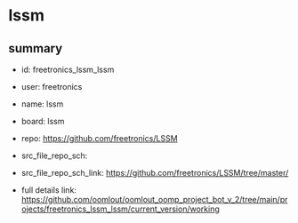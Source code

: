 # lssm
 
## summary 
* id: freetronics_lssm_lssm
* user: freetronics
* name: lssm
* board: lssm
* repo: https://github.com/freetronics/LSSM



* src_file_repo_sch: 
* src_file_repo_sch_link: https://github.com/freetronics/LSSM/tree/master/
* full details link: https://github.com/oomlout/oomlout_oomp_project_bot_v_2/tree/main/projects/freetronics_lssm_lssm/current_version/working  






